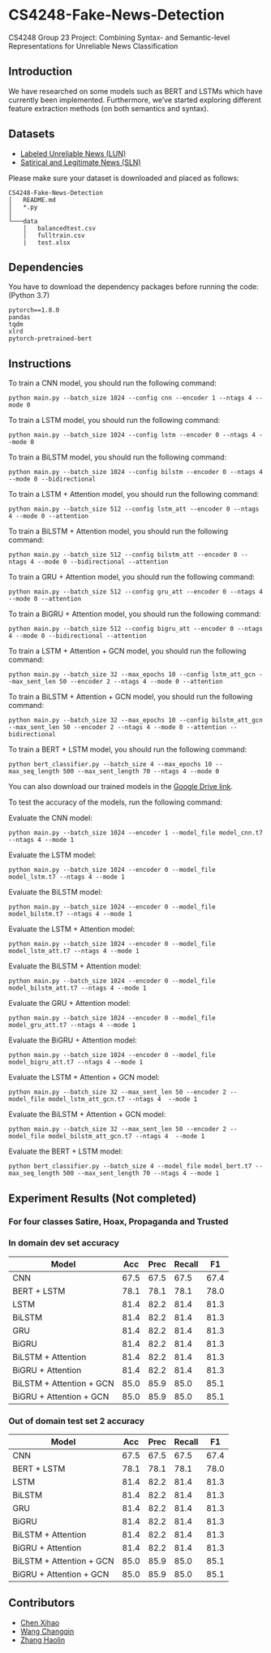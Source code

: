 # CS4248-Fake-News-Detection

CS4248 Group 23 Project: Combining Syntax- and Semantic-level Representations for Unreliable News Classification

## Introduction

We have researched on some models such as BERT and LSTMs which have currently been implemented. Furthermore, we’ve started exploring different feature extraction methods (on both semantics and syntax).


## Datasets

- [Labeled Unreliable News (LUN)](https://github.com/BUPT-GAMMA/CompareNet_FakeNewsDetection/releases/tag/dataset)
- [Satirical and Legitimate News (SLN)](http://victoriarubin.fims.uwo.ca/news-verification/data-to-go/)

Please make sure your dataset is downloaded and placed as follows:
```
CS4248-Fake-News-Detection
│   README.md
│   *.py
│   
└───data
    │   balancedtest.csv
    │   fulltrain.csv
    |   test.xlsx
```

## Dependencies
You have to download the dependency packages before running the code: (Python 3.7)
```
pytorch==1.8.0
pandas
tqdm
xlrd
pytorch-pretrained-bert
```

## Instructions
To train a CNN model, you should run the following command:
```
python main.py --batch_size 1024 --config cnn --encoder 1 --ntags 4 --mode 0
```

To train a LSTM model, you should run the following command:
```
python main.py --batch_size 1024 --config lstm --encoder 0 --ntags 4 --mode 0
```

To train a BiLSTM model, you should run the following command:
```
python main.py --batch_size 1024 --config bilstm --encoder 0 --ntags 4 --mode 0 --bidirectional
```

To train a LSTM + Attention model, you should run the following command:
```
python main.py --batch_size 512 --config lstm_att --encoder 0 --ntags 4 --mode 0 --attention
```

To train a BiLSTM + Attention model, you should run the following command:
```
python main.py --batch_size 512 --config bilstm_att --encoder 0 --ntags 4 --mode 0 --bidirectional --attention
```

To train a GRU + Attention model, you should run the following command:
```
python main.py --batch_size 512 --config gru_att --encoder 0 --ntags 4 --mode 0 --attention
```

To train a BiGRU + Attention model, you should run the following command:
```
python main.py --batch_size 512 --config bigru_att --encoder 0 --ntags 4 --mode 0 --bidirectional --attention
```

To train a LSTM + Attention + GCN model, you should run the following command:
```
python main.py --batch_size 32 --max_epochs 10 --config lstm_att_gcn --max_sent_len 50 --encoder 2 --ntags 4 --mode 0 --attention
```

To train a BiLSTM + Attention + GCN model, you should run the following command:
```
python main.py --batch_size 32 --max_epochs 10 --config bilstm_att_gcn --max_sent_len 50 --encoder 2 --ntags 4 --mode 0 --attention --bidirectional
```

To train a BERT + LSTM model, you should run the following command:
```
python bert_classifier.py --batch_size 4 --max_epochs 10 --max_seq_length 500 --max_sent_length 70 --ntags 4 --mode 0
```

You can also download our trained models in the [Google Drive link](https://drive.google.com/drive/folders/12kBrRDdM08Hp4YCxjLcYCZjjuUiiyCx4?usp=sharing).

To test the accuracy of the models, run the following command:

Evaluate the CNN model:
```
python main.py --batch_size 1024 --encoder 1 --model_file model_cnn.t7 --ntags 4 --mode 1
```

Evaluate the LSTM model:
```
python main.py --batch_size 1024 --encoder 0 --model_file model_lstm.t7 --ntags 4 --mode 1
```

Evaluate the BiLSTM model:
```
python main.py --batch_size 1024 --encoder 0 --model_file model_bilstm.t7 --ntags 4 --mode 1
```

Evaluate the LSTM + Attention model:
```
python main.py --batch_size 1024 --encoder 0 --model_file model_lstm_att.t7 --ntags 4 --mode 1
```

Evaluate the BiLSTM + Attention model:
```
python main.py --batch_size 1024 --encoder 0 --model_file model_bilstm_att.t7 --ntags 4 --mode 1
```

Evaluate the GRU + Attention model:
```
python main.py --batch_size 1024 --encoder 0 --model_file model_gru_att.t7 --ntags 4 --mode 1
```

Evaluate the BiGRU + Attention model:
```
python main.py --batch_size 1024 --encoder 0 --model_file model_bigru_att.t7 --ntags 4 --mode 1
```

Evaluate the LSTM + Attention + GCN model:
```
python main.py --batch_size 32 --max_sent_len 50 --encoder 2 --model_file model_lstm_att_gcn.t7 --ntags 4  --mode 1
```

Evaluate the BiLSTM + Attention + GCN model:
```
python main.py --batch_size 32 --max_sent_len 50 --encoder 2 --model_file model_bilstm_att_gcn.t7 --ntags 4  --mode 1
```

Evaluate the BERT + LSTM model:
```
python bert_classifier.py --batch_size 4 --model_file model_bert.t7 --max_seq_length 500 --max_sent_length 70 --ntags 4 --mode 1
```


## Experiment Results (Not completed)

### For four classes Satire, Hoax, Propaganda and Trusted
### In domain dev set accuracy
Model | Acc | Prec | Recall | F1
--- | --- | --- | --- | ---
CNN | 67.5 | 67.5 | 67.5 | 67.4
BERT + LSTM | 78.1 | 78.1 | 78.1 | 78.0
LSTM | 81.4 | 82.2 | 81.4 | 81.3
BiLSTM | 81.4 | 82.2 | 81.4 | 81.3
GRU | 81.4 | 82.2 | 81.4 | 81.3
BiGRU | 81.4 | 82.2 | 81.4 | 81.3
BiLSTM + Attention | 81.4 | 82.2 | 81.4 | 81.3
BiGRU + Attention | 81.4 | 82.2 | 81.4 | 81.3
BiLSTM + Attention + GCN | 85.0 | 85.9 | 85.0 | 85.1
BiGRU + Attention + GCN | 85.0 | 85.9 | 85.0 | 85.1

### Out of domain test set 2 accuracy
Model | Acc | Prec | Recall | F1
--- | --- | --- | --- | ---
CNN | 67.5 | 67.5 | 67.5 | 67.4
BERT + LSTM | 78.1 | 78.1 | 78.1 | 78.0
LSTM | 81.4 | 82.2 | 81.4 | 81.3
BiLSTM | 81.4 | 82.2 | 81.4 | 81.3
GRU | 81.4 | 82.2 | 81.4 | 81.3
BiGRU | 81.4 | 82.2 | 81.4 | 81.3
BiLSTM + Attention | 81.4 | 82.2 | 81.4 | 81.3
BiGRU + Attention | 81.4 | 82.2 | 81.4 | 81.3
BiLSTM + Attention + GCN | 85.0 | 85.9 | 85.0 | 85.1
BiGRU + Attention + GCN | 85.0 | 85.9 | 85.0 | 85.1

## Contributors

- [Chen Xihao](https://github.com/howtoosee)
- [Wang Changqin](https://github.com/archiewang0716)
- [Zhang Haolin](https://github.com/A0236053M)
